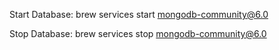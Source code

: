 
Start Database:
brew services start mongodb-community@6.0

Stop Database:
brew services stop mongodb-community@6.0